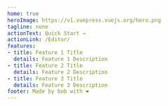 ```yaml
---
home: true
heroImage: https://v1.vuepress.vuejs.org/hero.png
tagline: none
actionText: Quick Start →
actionLink: /Editor/
features:
- title: Feature 1 Title
  details: Feature 1 Description
- title: Feature 2 Title
  details: Feature 2 Description
- title: Feature 3 Title
  details: Feature 3 Description
footer: Made by bob with ❤️
---
```

